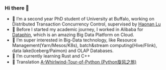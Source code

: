 ### Hi there 👋

- 🔭 I’m a second year PhD student of University at Buffalo, working on Distributed Transaction Concurrency Control, supervised by [Haonan Lu](https://sites.google.com/view/haonanlu/home)
- 👯 Before I started my academic journey, I worked in Alibaba for [Dataphin](https://www.aliyun.com/product/dataphin), which is an amazing Big Data Platform on Cloud.
- 🔭 I’m super interested in Big-Data technology, like Resource Management(Yarn/Mesos/K8s), batch&stream computing(Hive/Flink), data lake(Iceberg/Paimon) and OLAP Databases.
- 🌱 I’m currently learning Rust and C++
- :blue_book: Translation [A-Whirlwind-Tour-of-Python (Python旋风之旅)](https://github.com/SXKDZ/A-Whirlwind-Tour-of-Python)

<!--
**lisirrx/lisirrx** is a ✨ _special_ ✨ repository because its `README.md` (this file) appears on your GitHub profile.

Here are some ideas to get you started:

- 🔭 I’m currently working on ...
- 🌱 I’m currently learning ...
- 👯 I’m looking to collaborate on ...
- 🤔 I’m looking for help with ...
- 💬 Ask me about ...
- 📫 How to reach me: ...
- 😄 Pronouns: ...
- ⚡ Fun fact: ...
-->
